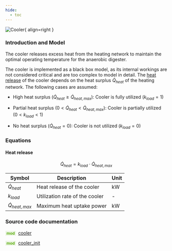 ```yaml
---
hide:
  - toc
---
```


![Cooler](../../../assets/icons/bsm2python/cooler.svg){ align=right }

### Introduction and Model

The cooler releases excess heat from the heating network to maintain the optimal operating temperature for the anaerobic digester.

The cooler is implemented as a black box model, as its internal workings are not considered critical and are too complex to model in detail. The [heat release](#heat-release) of the cooler depends on the heat surplus $\dot Q_{heat}$ of the heating network. The following cases are assumed:

- High heat surplus ($\dot Q_{heat} \ge \dot Q_{heat,max}$): Cooler is fully utilized ($k_{load} = 1$)

- Partial heat surplus ($0 \lt \dot Q_{heat} \lt \dot Q_{heat,max}$): Cooler is partially utilized ($0 \lt k_{load} \lt 1$)

- No heat surplus ($\dot Q_{heat} = 0$): Cooler is not utilized ($k_{load} = 0$)


### Equations

#### Heat release

$$
\dot Q_{heat} = k_{load} \cdot \dot Q_{heat,max}
$$

| Symbol | Description | Unit |
| ------ | ----------- | ---- |
| $\dot Q_{heat}$ | Heat release of the cooler | kW |
| $k_{load}$ | Utilization rate of the cooler | - |
| $\dot Q_{heat,max}$ | Maximum heat uptake power | kW |


### Source code documentation

<span style=
  "color: #5cad0f;
  font-weight: bold;
  font-size: .85em;
  background-color: #5cad0f1a;
  padding: 0 .3em;
  border-radius: .1rem;
  margin-right: 0.2rem;">
mod</span> [cooler](/reference/bsm2_python/energy_management/cooler)

<span style=
  "color: #5cad0f;
  font-weight: bold;
  font-size: .85em;
  background-color: #5cad0f1a;
  padding: 0 .3em;
  border-radius: .1rem;
  margin-right: 0.2rem;">
mod</span> [cooler_init](/reference/bsm2_python/energy_management/init/cooler_init)
